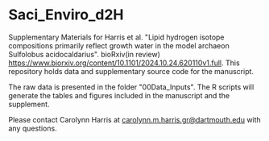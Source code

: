 # Saci_Enviro_d2H
Supplementary Materials for Harris et al. "Lipid hydrogen isotope compositions primarily reflect growth water in the model archaeon Sulfolobus acidocaldarius". bioRxiv(in review) <https://www.biorxiv.org/content/10.1101/2024.10.24.620110v1.full>. This repository holds data and supplementary source code for the manuscript. 

The raw data is presented in the folder "00Data_Inputs". The R scripts will generate the tables and figures included in the manuscript and the supplement. 

Please contact Carolynn Harris at carolynn.m.harris.gr@dartmouth.edu with any questions. 
